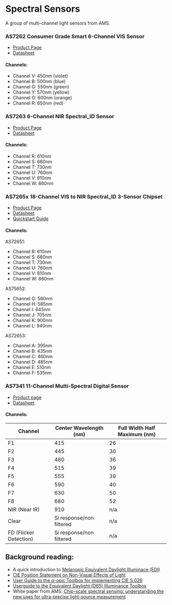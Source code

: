 # Spectral Sensors

A group of multi-channel light sensors from AMS. 

### AS7262 Consumer Grade Smart 6-Channel VIS Sensor

* [Product Page](https://ams.com/as7262)
* [Datasheet](https://ams.com/documents/20143/36005/AS7262_DS000486_2-00.pdf)

#### Channels:
* Channel V: 450nm (violet)
* Channel B: 500nm (blue)
* Channel G: 550nm (green)
* Channel Y: 570nm (yellow)
* Channel O: 600nm (orange)
* Channel R: 650nm (red)

### AS7263 6-Channel NIR Spectral_ID Sensor

* [Product Page](https://ams.com/as7263)
* [Datasheet](https://ams.com/documents/20143/36005/AS7263_DS000476_1-00.pdf)

#### Channels: 
* Channel R: 610nm
* Channel S: 680nm
* Channel T: 730nm
* Channel U: 760nm
* Channel V: 810nm
* Channel W: 860nm

### AS7265x 18-Channel VIS to NIR Spectral_ID 3-Sensor Chipset

* [Product Page](https://ams.com/as7265x)
* [Datasheet](https://ams.com/documents/20143/36005/AS7265x_DS000612_1-00.pdf)
* [Quickstart Guide](https://ams.com/documents/20143/36005/AS7265x_QG000122_1-00.pdf)

#### Channels:

AS72651:
* Channel R: 610nm
* Channel S: 680nm
* Channel T: 730nm
* Channel U: 760nm
* Channel V: 810nm
* Channel W: 860nm

AS75652:
* Channel G: 560nm
* Channel H: 585nm
* Channel I: 645nm
* Channel J: 705nm
* Channel K: 900nm
* Channel L: 940nm

AS72653: 
* Channel A: 395nm
* Channel B: 435nm
* Channel C: 460nm
* Channel D: 485nm
* Channel E: 510nm
* Channel F: 535nm

### AS7341 11-Channel Multi-Spectral Digital Sensor

* [Product page](https://ams.com/as7341)
* [Datasheet](https://ams.com/documents/20143/36005/AS7341_DS000504_3-00.pdf)

#### Channels:

| Channel | Center Wavelength (nm) | Full Width Half Maximum (nm) | 
|---|---|---|
| F1  | 415  | 26 | 
| F2  | 445  | 30 | 
| F3  | 480  | 36 | 
| F4  | 515  | 39 | 
| F5  | 555  | 39 | 
| F6  | 590  | 40 | 
| F7  | 630  | 50 | 
| F8  | 680  | 52 | 
| NIR (Near IR) | 910 | n/a |
| Clear | Si response/non filtered | n/a |
| FD (Flicker Detection) | Si response/non filtered | n/a |

## Background reading:
* A quick introduction to [Melanopic Equivalent Daylight Illuminace (EDI)](https://biosinstitute.org/melanopic-equivalent-daylight-illuminance/)
* [CIE Position Statement on Non-Visual Effects of Light](http://cie.co.at/files/CIE%20Position%20Statement%20-%20Proper%20Light%20at%20the%20Proper%20Time%20(2019)_0.pdf) 
* [User Guide to the &alpha;-opic Toolbox
for implementing CIE S 026](http://files.cie.co.at/CIE%20S%20026%20alpha-opic%20Toolbox%20User%20Guide.pdf)
* [Userguide to the Equivalent Daylight (D65) 
Illuminance Toolbox](https://www.nsvv.nl/wp-content/uploads/2019/03/CIE-S-026-EDI-Toolbox-Userguide-vE1.05x.pdf)
* White paper from AMS: [Chip-scale spectral sensing:
understanding the new uses
for ultra-precise light-source
measurement ](https://ams.com/documents/20143/215005/ams_WhitePaper_Chip-scale_spectral_sensing_022021.pdf)